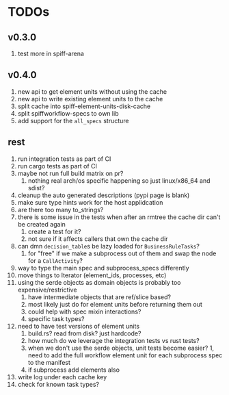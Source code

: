 # TODOs

## v0.3.0

1. test more in spiff-arena

## v0.4.0

1. new api to get element units without using the cache
1. new api to write existing element units to the cache
1. split cache into spiff-element-units-disk-cache
1. split spiffworkflow-specs to own lib
1. add support for the `all_specs` structure

## rest

1. run integration tests as part of CI
1. run cargo tests as part of CI
1. maybe not run full build matrix on pr?
   1. nothing real arch/os specific happening so just linux/x86_64 and sdist?
1. cleanup the auto generated descriptions (pypi page is blank)
1. make sure type hints work for the host applidcation
1. are there too many to_strings?
1. there is some issue in the tests when after an rmtree the cache dir can't be created again
   1. create a test for it?
   1. not sure if it affects callers that own the cache dir
1. can dmn `decision_table`s be lazy loaded for `BusinessRuleTasks`?
   1. for "free" if we make a subprocess out of them and swap the node for a `CallActivity`?
1. way to type the main spec and subprocess_specs differently
1. move things to Iterator (element_ids, processes, etc)
1. using the serde objects as domain objects is probably too expensive/restrictive
   1. have intermediate objects that are ref/slice based?
   1. most likely just do for element units before returning them out
   1. could help with spec mixin interactions?
   1. specific task types?
1. need to have test versions of element units
   1. build.rs? read from disk? just hardcode?
   1. how much do we leverage the integration tests vs rust tests?
   1. when we don't use the serde objects, unit tests become easier?
1, need to add the full workflow element unit for each subprocess spec to the manifest
   1. if subprocess add elements also
1. write log under each cache key
1. check for known task types?